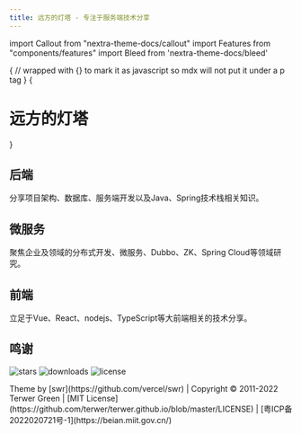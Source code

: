 ```yaml
---
title: 远方的灯塔 - 专注于服务端技术分享
---
```


import Callout from "nextra-theme-docs/callout"
import Features from "components/features"
import Bleed from 'nextra-theme-docs/bleed'

{
// wrapped with {} to mark it as javascript so mdx will not put it under a p tag
}
{<h1 className="text-center font-extrabold md:text-5xl mt-8">远方的灯塔</h1>}

<Bleed>
  <Features/>
</Bleed>

## 后端

分享项目架构、数据库、服务端开发以及Java、Spring技术栈相关知识。

## 微服务

聚焦企业及领域的分布式开发、微服务、Dubbo、ZK、Spring Cloud等领域研究。

## 前端

立足于Vue、React、nodejs、TypeScript等大前端相关的技术分享。

## 鸣谢

<p className="flex h-6">
  <img
    alt="stars"
    src="https://badgen.net/github/stars/vercel/swr"
    className="inline-block mr-2"
  />
  <img
    alt="downloads"
    src="https://badgen.net/npm/dt/swr"
    className="inline-block mr-2"
  />
  <img
    alt="license"
    src="https://badgen.net/npm/license/swr"
    className="inline-block mr-2"
  />
</p>
Theme by [swr](https://github.com/vercel/swr) | Copyright © 2011-2022 Terwer Green | [MIT License](https://github.com/terwer/terwer.github.io/blob/master/LICENSE) | [粤ICP备2022020721号-1](https://beian.miit.gov.cn/) 
